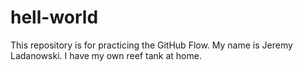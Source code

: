# hell-world
This repository is for practicing the GitHub Flow.
My name is Jeremy Ladanowski. I have my own reef tank at home.
